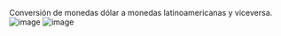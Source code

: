 Conversión de monedas dólar a monedas latinoamericanas y viceversa. ![image](https://github.com/user-attachments/assets/aa7801a8-3c58-43b5-aead-bd07ecf7778a)
![image](https://github.com/user-attachments/assets/5c18786b-5257-4f44-abbb-2366a3e68465)

